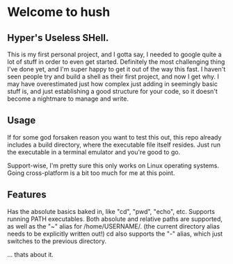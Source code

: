 # Welcome to hush

## Hyper's Useless SHell.

This is my first personal project, and I gotta say, I needed to google quite a lot of stuff in order to even get started.
Definitely the most challenging thing I've done yet, and I'm super happy to get it out of the way this fast.
I haven't seen people try and build a shell as their first project, and now I get why.
I may have overestimated just how complex just adding in seemingly basic stuff is, and just establishing a good structure for your code,
so it doesn't become a nightmare to manage and write.

## Usage

If for some god forsaken reason you want to test this out, this repo already includes a build directory, where the executable file itself
resides. Just run the executable in a terminal emulator and you're good to go.

Support-wise, I'm pretty sure this only works on Linux operating systems. Going cross-platform is a bit too much for me at this point.

## Features

Has the absolute basics baked in, like "cd", "pwd", "echo", etc.
Supports running PATH executables.
Both absolute and relative paths are supported, as well as the "~" alias for /home/USERNAME/. (the current directory alias needs to be explicitly written out!)
cd also supports the "-" alias, which just switches to the previous directory.

... thats about it.
